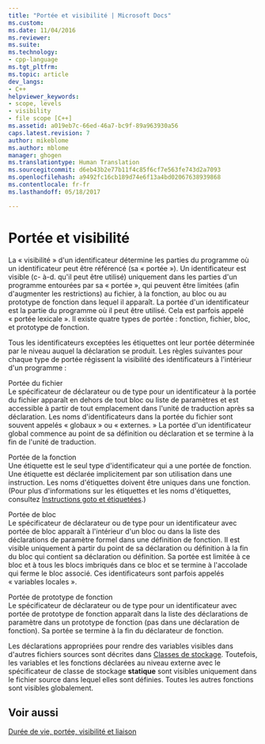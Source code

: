 ```yaml
---
title: "Portée et visibilité | Microsoft Docs"
ms.custom: 
ms.date: 11/04/2016
ms.reviewer: 
ms.suite: 
ms.technology:
- cpp-language
ms.tgt_pltfrm: 
ms.topic: article
dev_langs:
- C++
helpviewer_keywords:
- scope, levels
- visibility
- file scope [C++]
ms.assetid: a019eb7c-66ed-46a7-bc9f-89a963930a56
caps.latest.revision: 7
author: mikeblome
ms.author: mblome
manager: ghogen
ms.translationtype: Human Translation
ms.sourcegitcommit: d6eb43b2e77b11f4c85f6cf7e563fe743d2a7093
ms.openlocfilehash: a9492fc16cb189d74e6f13a4bd02067638939868
ms.contentlocale: fr-fr
ms.lasthandoff: 05/18/2017

---
```

# <a name="scope-and-visibility"></a>Portée et visibilité
La « visibilité » d'un identificateur détermine les parties du programme où un identificateur peut être référencé (sa « portée »). Un identificateur est visible (c- à-d. qu'il peut être utilisé) uniquement dans les parties d'un programme entourées par sa « portée », qui peuvent être limitées (afin d'augmenter les restrictions) au fichier, à la fonction, au bloc ou au prototype de fonction dans lequel il apparaît. La portée d'un identificateur est la partie du programme où il peut être utilisé. Cela est parfois appelé « portée lexicale ». Il existe quatre types de portée : fonction, fichier, bloc, et prototype de fonction.  
  
 Tous les identificateurs exceptées les étiquettes ont leur portée déterminée par le niveau auquel la déclaration se produit. Les règles suivantes pour chaque type de portée régissent la visibilité des identificateurs à l'intérieur d'un programme :  
  
 Portée du fichier  
 Le spécificateur de déclarateur ou de type pour un identificateur à la portée du fichier apparaît en dehors de tout bloc ou liste de paramètres et est accessible à partir de tout emplacement dans l'unité de traduction après sa déclaration. Les noms d'identificateurs dans la portée du fichier sont souvent appelés « globaux » ou « externes. » La portée d'un identificateur global commence au point de sa définition ou déclaration et se termine à la fin de l'unité de traduction.  
  
 Portée de la fonction  
 Une étiquette est le seul type d'identificateur qui a une portée de fonction. Une étiquette est déclarée implicitement par son utilisation dans une instruction. Les noms d'étiquettes doivent être uniques dans une fonction. (Pour plus d'informations sur les étiquettes et les noms d'étiquettes, consultez [Instructions goto et étiquetées](../c-language/goto-and-labeled-statements-c.md).)  
  
 Portée de bloc  
 Le spécificateur de déclarateur ou de type pour un identificateur avec portée de bloc apparaît à l'intérieur d'un bloc ou dans la liste des déclarations de paramètre formel dans une définition de fonction. Il est visible uniquement à partir du point de sa déclaration ou définition à la fin du bloc qui contient sa déclaration ou définition. Sa portée est limitée à ce bloc et à tous les blocs imbriqués dans ce bloc et se termine à l'accolade qui ferme le bloc associé. Ces identificateurs sont parfois appelés « variables locales ».  
  
 Portée de prototype de fonction  
 Le spécificateur de déclarateur ou de type pour un identificateur avec portée de prototype de fonction apparaît dans la liste des déclarations de paramètre dans un prototype de fonction (pas dans une déclaration de fonction). Sa portée se termine à la fin du déclarateur de fonction.  
  
 Les déclarations appropriées pour rendre des variables visibles dans d'autres fichiers sources sont décrites dans [Classes de stockage](../c-language/c-storage-classes.md). Toutefois, les variables et les fonctions déclarées au niveau externe avec le spécificateur de classe de stockage **statique** sont visibles uniquement dans le fichier source dans lequel elles sont définies. Toutes les autres fonctions sont visibles globalement.  
  
## <a name="see-also"></a>Voir aussi  
 [Durée de vie, portée, visibilité et liaison](../c-language/lifetime-scope-visibility-and-linkage.md)

